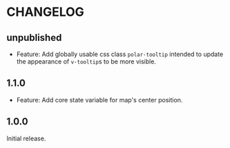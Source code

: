 # CHANGELOG

## unpublished

- Feature: Add globally usable css class `polar-tooltip` intended to update the appearance of `v-tooltip`s to be more visible.

## 1.1.0

- Feature: Add core state variable for map's center position.

## 1.0.0

Initial release.
